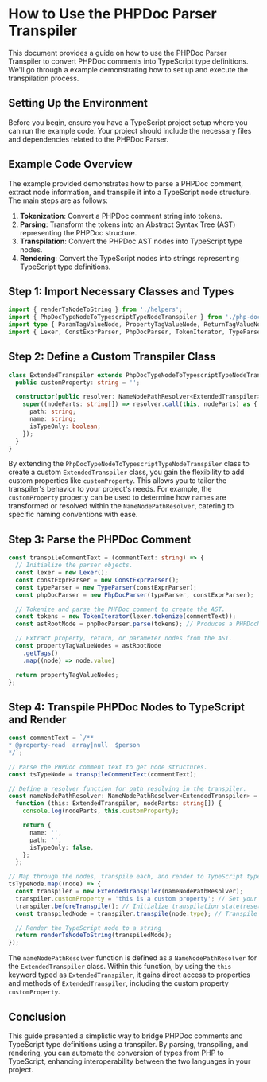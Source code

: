 # How to Use the PHPDoc Parser Transpiler

This document provides a guide on how to use the PHPDoc Parser Transpiler to convert PHPDoc comments into TypeScript type definitions. We'll go through a example demonstrating how to set up and execute the transpilation process.

## Setting Up the Environment

Before you begin, ensure you have a TypeScript project setup where you can run the example code. Your project should include the necessary files and dependencies related to the PHPDoc Parser.

## Example Code Overview

The example provided demonstrates how to parse a PHPDoc comment, extract node information, and transpile it into a TypeScript node structure. The main steps are as follows:

1. **Tokenization**: Convert a PHPDoc comment string into tokens.
2. **Parsing**: Transform the tokens into an Abstract Syntax Tree (AST) representing the PHPDoc structure.
3. **Transpilation**: Convert the PHPDoc AST nodes into TypeScript type nodes.
4. **Rendering**: Convert the TypeScript nodes into strings representing TypeScript type definitions.

## Step 1: Import Necessary Classes and Types

```TypeScript
import { renderTsNodeToString } from './helpers';
import { PhpDocTypeNodeToTypescriptTypeNodeTranspiler } from './php-doc-to-typescript-type-transpiler';
import type { ParamTagValueNode, PropertyTagValueNode, ReturnTagValueNode } from '../ast/php-doc';
import { Lexer, ConstExprParser, PhpDocParser, TokenIterator, TypeParser } from '../lexer/parser';
```

## Step 2: Define a Custom Transpiler Class

```TypeScript
class ExtendedTranspiler extends PhpDocTypeNodeToTypescriptTypeNodeTranspiler {
  public customProperty: string = '';

  constructor(public resolver: NameNodePathResolver<ExtendedTranspiler>) {
    super((nodeParts: string[]) => resolver.call(this, nodeParts) as {
      path: string;
      name: string;
      isTypeOnly: boolean;
    });
  }
}
```

By extending the `PhpDocTypeNodeToTypescriptTypeNodeTranspiler` class to create a custom `ExtendedTranspiler` class, you gain the flexibility to add custom properties like `customProperty`. This allows you to tailor the transpiler's behavior to your project's needs. For example, the `customProperty` property can be used to determine how names are transformed or resolved within the `NameNodePathResolver`, catering to specific naming conventions with ease.

## Step 3: Parse the PHPDoc Comment

```TypeScript
const transpileCommentText = (commentText: string) => {
  // Initialize the parser objects.
  const lexer = new Lexer();
  const constExprParser = new ConstExprParser();
  const typeParser = new TypeParser(constExprParser);
  const phpDocParser = new PhpDocParser(typeParser, constExprParser);

  // Tokenize and parse the PHPDoc comment to create the AST.
  const tokens = new TokenIterator(lexer.tokenize(commentText));
  const astRootNode = phpDocParser.parse(tokens); // Produces a PHPDocNode

  // Extract property, return, or parameter nodes from the AST.
  const propertyTagValueNodes = astRootNode
    .getTags()
    .map((node) => node.value)

  return propertyTagValueNodes;
};
```

## Step 4: Transpile PHPDoc Nodes to TypeScript and Render

```TypeScript
const commentText = `/**
* @property-read  array|null  $person
*/`;

// Parse the PHPDoc comment text to get node structures.
const tsTypeNode = transpileCommentText(commentText);

// Define a resolver function for path resolving in the transpiler.
const nameNodePathResolver: NameNodePathResolver<ExtendedTranspiler> =
  function (this: ExtendedTranspiler, nodeParts: string[]) {
    console.log(nodeParts, this.customProperty);

    return {
      name: '',
      path: '',
      isTypeOnly: false,
    };
  };

// Map through the nodes, transpile each, and render to TypeScript type strings.
tsTypeNode.map((node) => {
  const transpiler = new ExtendedTranspiler(nameNodePathResolver);
  transpiler.customProperty = 'this is a custom property'; // Set your configurations
  transpiler.beforeTranspile(); // Initialize transpilation state(reset the state of importDeclarations)
  const transpiledNode = transpiler.transpile(node.type); // Transpile the node

  // Render the TypeScript node to a string
  return renderTsNodeToString(transpiledNode);
});
```

The `nameNodePathResolver` function is defined as a `NameNodePathResolver` for the `ExtendedTranspiler` class. Within this function, by using the `this` keyword typed as `ExtendedTranspiler`, it gains direct access to properties and methods of `ExtendedTranspiler`, including the custom property `customProperty`.

## Conclusion

This guide presented a simplistic way to bridge PHPDoc comments and TypeScript type definitions using a transpiler. By parsing, transpiling, and rendering, you can automate the conversion of types from PHP to TypeScript, enhancing interoperability between the two languages in your project.
